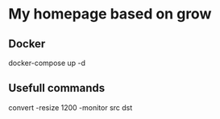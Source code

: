 # My homepage based on grow

## Docker
docker-compose up -d

## Usefull commands
convert -resize 1200 -monitor src dst
